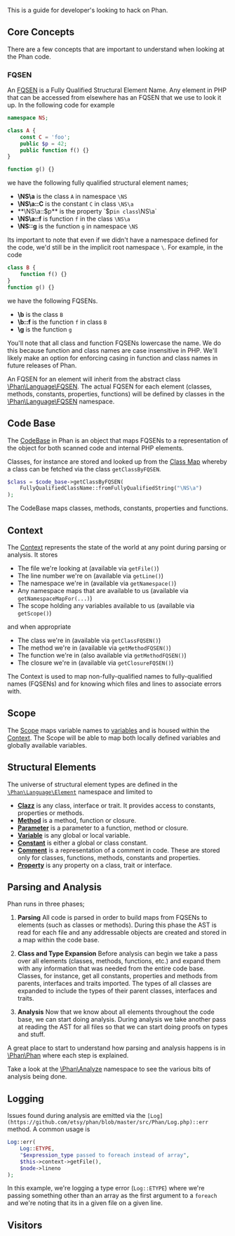 This is a guide for developer's looking to hack on Phan.

## Core Concepts

There are a few concepts that are important to understand when looking at the Phan code.

### FQSEN

An [FQSEN](https://github.com/etsy/phan/blob/master/src/Phan/Language/FQSEN.php) is a Fully Qualified Structural Element Name. Any element in PHP that can be accessed from elsewhere has an FQSEN that we use to look it up. In the following code for example

```php
namespace NS;

class A {
    const C = 'foo';
    public $p = 42;
    public function f() {}
}

function g() {}
```

we have the following fully qualified structural element names;

* **\NS\a** is the class `A` in namespace `\NS`
* **\NS\a::C** is the constant `C` in class `\NS\a`
* **\NS\a::$p** is the property `$p` in class `\NS\a`
* **\NS\a::f** is function `f` in the class `\NS\a`
* **\NS::g** is the function `g` in namespace `\NS`

Its important to note that even if we didn't have a namespace defined for the code, we'd still be in the implicit root namespace `\`. For example, in the code

```php
class B {
    function f() {}
}
function g() {}
```

we have the following FQSENs.

* **\b** is the class `B`
* **\b::f** is the function `f` in class `B`
* **\g** is the function `g`

You'll note that all class and function FQSENs lowercase the name. We do this because function and class names are case insensitive in PHP. We'll likely make an option for enforcing casing in function and class names in future releases of Phan.

An FQSEN for an element will inherit from the abstract class [\Phan\Language\FQSEN](https://github.com/etsy/phan/blob/master/src/Phan/Language/FQSEN.php). The actual FQSEN for each element (classes, methods, constants, properties, functions) will be defined by classes in the [\Phan\Language\FQSEN](https://github.com/etsy/phan/tree/master/src/Phan/Language/FQSEN) namespace.


## Code Base

The [CodeBase](https://github.com/etsy/phan/blob/master/src/Phan/CodeBase.php) in Phan is an object that maps FQSENs to a representation of the object for both scanned code and internal PHP elements.

Classes, for instance are stored and looked up from the [Class Map](https://github.com/etsy/phan/blob/master/src/Phan/CodeBase/ClassMap.php) whereby a class can be fetched via the class `getClassByFQSEN`.

```php
$class = $code_base->getClassByFQSEN(
    FullyQualifiedClassName::fromFullyQualifiedString("\NS\a")
);
```

The CodeBase maps classes, methods, constants, properties and functions.

## Context

The [Context](https://github.com/etsy/phan/blob/master/src/Phan/Language/Context.php) represents the state of the world at any point during parsing or analysis. It stores

* The file we're looking at (available via `getFile()`)
* The line number we're on (available via `getLine()`)
* The namespace we're in (available via `getNamespace()`)
* Any namespace maps that are available to us (available via `getNamespaceMapFor(...)`)
* The scope holding any variables available to us (available via `getScope()`)

and when appropriate

* The class we're in (available via `getClassFQSEN()`)
* The method we're in (available via `getMethodFQSEN()`)
* The function we're in (also available via `getMethodFQSEN()`)
* The closure we're in (available via `getClosureFQSEN()`)

The Context is used to map non-fully-qualified names to fully-qualified names (FQSENs) and for knowing which files and lines to associate errors with.

## Scope

The [Scope](https://github.com/etsy/phan/blob/master/src/Phan/Language/Scope.php) maps variable names to [variables](https://github.com/etsy/phan/blob/master/src/Phan/Language/Element/Variable.php) and is housed within the [Context](https://github.com/etsy/phan/blob/master/src/Phan/Language/Context.php). The Scope will be able to map both locally defined variables and globally available variables.

## Structural Elements

The universe of structural element types are defined in the [`\Phan\Language\Element`](https://github.com/etsy/phan/tree/master/src/Phan/Language/Element) namespace and limited to

* [**Clazz**](https://github.com/etsy/phan/tree/master/src/Phan/Language/Element/Clazz.php) is any class, interface or trait. It provides access to constants, properties or methods.
* [**Method**](https://github.com/etsy/phan/tree/master/src/Phan/Language/Element/Method.php) is a method, function or closure.
* [**Parameter**](https://github.com/etsy/phan/tree/master/src/Phan/Language/Element/Parameter.php) is a parameter to a function, method or closure.
* [**Variable**](https://github.com/etsy/phan/tree/master/src/Phan/Language/Element/Variable.php) is any global or local variable.
* [**Constant**](https://github.com/etsy/phan/tree/master/src/Phan/Language/Element/Constant.php) is either a global or class constant.
* [**Comment**](https://github.com/etsy/phan/tree/master/src/Phan/Language/Element/Comment.php) is a representation of a comment in code. These are stored only for classes, functions, methods, constants and properties.
* [**Property**](https://github.com/etsy/phan/tree/master/src/Phan/Language/Element/Property.php) is any property on a class, trait or interface.

## Parsing and Analysis

Phan runs in three phases;

1. **Parsing**
   All code is parsed in order to build maps from FQSENs to elements (such as classes or methods). During this phase the AST is read for each file and any addressable objects are created and stored in a map within the code base.

2. **Class and Type Expansion**
   Before analysis can begin we take a pass over all elements (classes, methods, functions, etc.) and expand them with any information that was needed from the entire code base. Classes, for instance, get all constants, properties and methods from parents, interfaces and traits imported. The types of all classes are expanded to include the types of their parent classes, interfaces and traits.

3. **Analysis**
   Now that we know about all elements throughout the code base, we can start doing analysis. During analysis we take another pass at reading the AST for all files so that we can start doing proofs on types and stuff.

A great place to start to understand how parsing and analysis happens is in [\Phan\Phan](https://github.com/etsy/phan/blob/master/src/Phan/Phan.php) where each step is explained.

Take a look at the [\Phan\Analyze](https://github.com/etsy/phan/tree/master/src/Phan/Analyze) namespace to see the various bits of analysis being done.

## Logging

Issues found during analysis are emitted via the `[Log](https://github.com/etsy/phan/blob/master/src/Phan/Log.php)::err` method. A common usage is

```php
Log::err(
    Log::ETYPE,
    "$expression_type passed to foreach instead of array",
    $this->context->getFile(),
    $node->lineno
);
```

In this example, we're logging a type error (`Log::ETYPE`) where we're passing something other than an array as the first argument to a `foreach` and we're noting that its in a given file on a given line.

## Visitors

